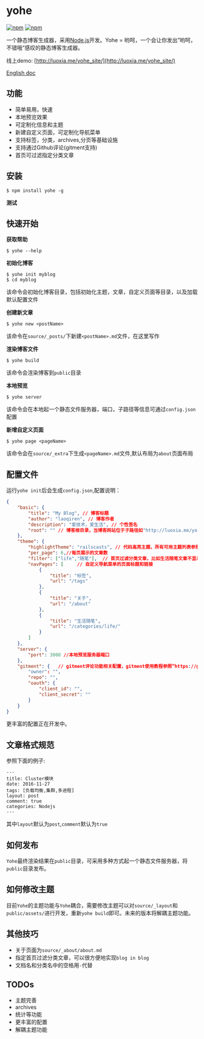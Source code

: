 # yohe
[![npm](https://img.shields.io/npm/dm/yohe.svg?style=flat-square)](https://www.npmjs.com/package/yohe)
[![npm](https://img.shields.io/npm/v/yohe.svg?style=flat-square)](https://github.com/laoqiren/yohe)

一个静态博客生成器，采用[Node.js](https://nodejs.org)开发。Yohe = 哟呵，一个会让你发出”哟呵，不错哦“感叹的静态博客生成器。

线上demo: [http://luoxia.me/yohe_site/](http://luoxia.me/yohe_site/)

[English doc](https://github.com/laoqiren/yohe/blob/master/en.md)

## 功能

* 简单易用，快速
* 本地预览效果
* 可定制化信息和主题
* 新建自定义页面，可定制化导航菜单
* 支持标签，分类，archives,分页等基础设施
* 支持通过Github评论(gitment支持)
* 首页可过滤指定分类文章

## 安装
```
$ npm install yohe -g
```
**测试**

## 快速开始

**获取帮助**
```
$ yohe --help
```

**初始化博客**
```
$ yohe init myblog
$ cd myblog
```
该命令会初始化博客目录，包括初始化主题，文章，自定义页面等目录，以及加载默认配置文件

**创建新文章**
```
$ yohe new <postName>
```
该命令在`source/_posts/`下新建`<postName>.md`文件，在这里写作

**渲染博客文件**
```
$ yohe build
```
该命令会渲染博客到`public`目录

**本地预览**
```
$ yohe server
```
该命令会在本地起一个静态文件服务器，端口，子路径等信息可通过`config.json`配置

**新增自定义页面**
```
$ yohe page <pageName>
```
该命令会在`source/_extra`下生成`<pageName>.md`文件,默认布局为`about`页面布局

## 配置文件
运行`yohe init`后会生成`config.json`,配置说明：
```json
{
    "basic": {
        "title": "My Blog", // 博客标题
        "author": "laoqiren", // 博客作者
        "description": "爱技术，爱生活", // 个性签名
        "root": "" // 博客根目录，当博客网站位于子路径如"http://luoxia.me/yohe_site"时，配置为"/yohe_site"
    },
    "theme": {
        "highlightTheme": "railscasts", // 代码高亮主题，所有可用主题列表参照"https://github.com/isagalaev/highlight.js/tree/master/src/styles"
        "per_page": 6,//每页展示的文章数
        "filter": ["life","随笔"],  // 首页过滤分类文章，比如生活随笔文章不显示在首页列表
        "navPages": [     // 自定义导航菜单的页面标题和链接
            {
                "title": "标签",
                "url": "/tags"
            },
            {
                "title": "关于",
                "url": "/about"
            },
            {
                "title": "生活随笔",
                "url": "/categories/life/"
            }
        ]
    },
    "server": {
        "port": 3000 //本地预览服务器端口
    },
    "gitment": {   // gitment评论功能相关配置，gitment使用教程参照”https://github.com/imsun/gitment“
        "owner": "",
        "repo": "",
        "oauth": {
            "client_id": "",
            "client_secret": ""
        }
    }
}
```
更丰富的配置正在开发中。

## 文章格式规范
参照下面的例子:
```
---
title: Cluster模块
date: 2016-11-27
tags: [负载均衡,集群,多进程]
layout: post
comment: true
categories: Nodejs
---
```
其中`layout`默认为`post`,`comment`默认为`true`

## 如何发布
`Yohe`最终渲染结果在`public`目录，可采用多种方式起一个静态文件服务器，将`public`目录发布。

## 如何修改主题
目前`Yohe`的主题功能与`Yohe`耦合，需要修改主题可以对`source/_layout`和`public/assets/`进行开发，重新`yohe build`即可。未来的版本将解耦主题功能。

## 其他技巧
* 关于页面为`source/_about/about.md`
* 指定首页过滤分类文章，可以很方便地实现`blog in blog`
* 文档名和分类名中的空格用`-`代替

## TODOs


* 主题完善
* archives
* 统计等功能
* 更丰富的配置
* 解耦主题功能